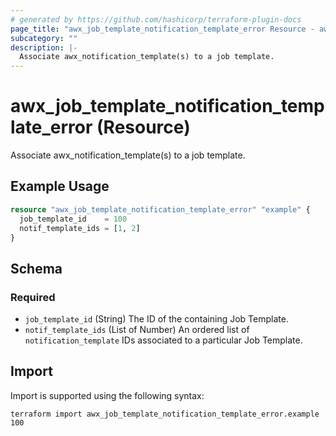 ```yaml
---
# generated by https://github.com/hashicorp/terraform-plugin-docs
page_title: "awx_job_template_notification_template_error Resource - awx"
subcategory: ""
description: |-
  Associate awx_notification_template(s) to a job template.
---
```


# awx_job_template_notification_template_error (Resource)

Associate awx_notification_template(s) to a job template.

## Example Usage

```terraform
resource "awx_job_template_notification_template_error" "example" {
  job_template_id    = 100
  notif_template_ids = [1, 2]
}
```

<!-- schema generated by tfplugindocs -->
## Schema

### Required

- `job_template_id` (String) The ID of the containing Job Template.
- `notif_template_ids` (List of Number) An ordered list of `notification_template` IDs associated to a particular Job Template.

## Import

Import is supported using the following syntax:

```shell
terraform import awx_job_template_notification_template_error.example 100
```
